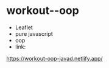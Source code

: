 # workout--oop 
- Leaflet 
- pure javascript
- oop 
- link:

https://workout-oop-javad.netlify.app/
